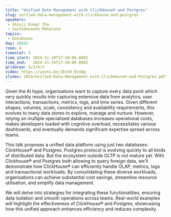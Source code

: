 ```yaml
---
title: "Unified Data Management with ClickHouse® and Postgres"
slug: unified-data-management-with-clickhouse-and-postgres
speakers:
 - Shivji Kumar Jha
 - Sachidananda Maharana
topics:
 - Databases
day: 20241
room: A
timeslot: 5
time_start: 2024-11-19T17:20:00.000Z
time_end:   2024-11-19T17:50:00.000Z
gridarea: 5/2/6/3
video: https://youtu.be/2EvS9-8zvNg
slides: 2024/Unified-Data-Management-with-ClickHouse®-and-Postgres.pdf
---
```


Given the AI hype, organisations want to capture every data point which very quickly results into capturing extensive data from analytics, user interactions, transactions, metrics, logs, and time series. Given different shapes, volumes, scale, consistency and availability requirements, this evolves to many data stores to explore, manage and nurture. However, relying on multiple specialized databases increases operational costs, makes developers loaded with cognitive overload, necessitates various dashboards, and eventually demands significant expertise spread across teams.
 
This talk proposes a unified data platform using just two databases: ClickHouse® and Postgres. Postgres protocol is evolving quickly to all kinds of distributed data. But the ecosystem outside OLTP is not mature yet. With Clickhouse® and Postgres both allowing to query foreign data, we'll demonstrate how ClickHouse® can efficiently handle OLAP, metrics, logs and transactional workloads. By consolidating these diverse workloads, organisations can achieve substantial cost savings, streamline resource utilisation, and simplify data management.
 
 We will delve into strategies for integrating these functionalities, ensuring data isolation and smooth operations across teams. Real-world examples will highlight the effectiveness of ClickHouse® and Postgres, showcasing how this unified approach enhances efficiency and reduces complexity.